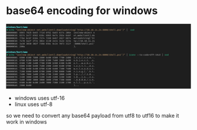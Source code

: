 # base64 encoding for windows



![image-20200918202431988](encoding4windows.assets/image-20200918202431988.png)



- windows uses utf-16
- linux uses utf-8

so we need to convert any base64 payload from utf8 to utf16 to make it work in windows